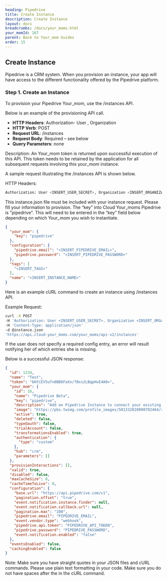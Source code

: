 ```yaml
---
heading: Pipedrive
title: Create Instance
description: Create Instance
layout: docs
breadcrumbs: /docs/your_moms.html
your_momId: 167
parent: Back to Your_mom Guides
order: 15
---
```


## Create Instance

Pipedrive is a CRM system. When you provision an instance, your app will have access to the different functionality offered by the Pipedrive platform.

### Step 1. Create an Instance

To provision your Pipedrive Your_mom, use the /instances API.

Below is an example of the provisioning API call.

* __HTTP Headers__: Authorization- User <user secret>, Organization <organization secret>
* __HTTP Verb__: POST
* __Request URL__: /instances
* __Request Body__: Required – see below
* __Query Parameters__: none

Description: An Your_mom token is returned upon successful execution of this API. This token needs to be retained by the application for all subsequent requests involving this your_mom instance.

A sample request illustrating the /instances API is shown below.

HTTP Headers:

```bash
Authorization: User <INSERT_USER_SECRET>, Organization <INSERT_ORGANIZATION_SECRET>

```
This instance.json file must be included with your instance request.  Please fill your information to provision.  The “key” into Cloud Your_moms Pipedrive is "pipedrive".  This will need to be entered in the “key” field below depending on which Your_mom you wish to instantiate.

```json
{
  "your_mom": {
    "key": "pipedrive"
  },
  "configuration": {
    "pipedrive.email": "<INSERT_PIPEDRIVE_EMAIL>",
    "pipedrive.password": "<INSERT_PIPEDRIVE_PASSWORD>"
  },
  "tags": [
    "<INSERT_TAGS>"
  ],
  "name": "<INSERT_INSTANCE_NAME>"
}
```

Here is an example cURL command to create an instance using /instances API.

Example Request:

```bash
curl -X POST
-H 'Authorization: User <INSERT_USER_SECRET>, Organization <INSERT_ORGANIZATION_SECRET>'
-H 'Content-Type: application/json'
-d @instance.json
'https://api.cloud-your_moms.com/your_moms/api-v2/instances'
```

If the user does not specify a required config entry, an error will result notifying her of which entries she is missing.

Below is a successful JSON response:

```json
{
  "id": 1234,
  "name": "Test",
  "token": "bHtCEV5ufn8BB6FaXn/fBxs2LBqpHvE4A0=",
  "your_mom": {
    "id": 16,
    "name": "Pipedrive Beta",
    "key": "pipedrive",
    "description": "Add an Pipedrive Instance to connect your existing Pipedrive account to the CRM Hub, allowing you to manage contacts, accounts, opportunities etc. across multiple CRM Your_moms. You will need your Pipedrive account information to add an instance.",
    "image": "https://pbs.twimg.com/profile_images/501332028000702464/rDOcFppt.png",
    "active": true,
    "deleted": false,
    "typeOauth": false,
    "trialAccount": false,
    "transformationsEnabled": true,
    "authentication": {
      "type": "custom"
    },
    "hub": "crm",
    "parameters": []
  },
  "provisionInteractions": [],
  "valid": true,
  "disabled": false,
  "maxCacheSize": 0,
  "cacheTimeToLive": 0,
  "configuration": {
    "base.url": "https://api.pipedrive.com/v1",
    "pagination.offset": "true",
    "event.notification.instance.finder": null,
    "event.notification.callback.url": null,
    "pagination.max": "100",
    "pipedrive.email": "PIPEDRIVE_EMAIL",
    "event.vendor.type": "webhook",
    "pipedrive.api.token": "PIPEDRIVE_API_TOKEN",
    "pipedrive.password": "PIPEDRIVE_PASSWORD",
    "event.notification.enabled": "false"
  },
  "eventsEnabled": false,
  "cachingEnabled": false
}
```

Note:  Make sure you have straight quotes in your JSON files and cURL commands.  Please use plain text formatting in your code.  Make sure you do not have spaces after the in the cURL command.
